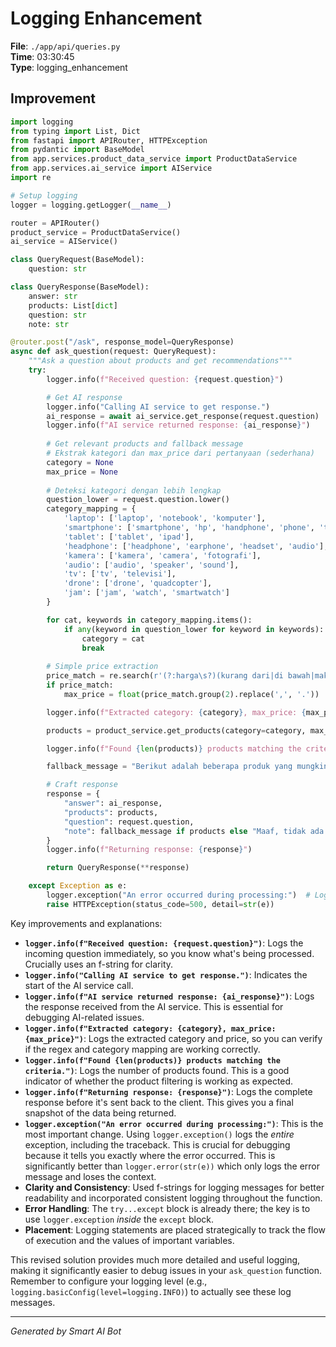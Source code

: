 # Logging Enhancement

**File**: `./app/api/queries.py`  
**Time**: 03:30:45  
**Type**: logging_enhancement

## Improvement

```python
import logging
from typing import List, Dict
from fastapi import APIRouter, HTTPException
from pydantic import BaseModel
from app.services.product_data_service import ProductDataService
from app.services.ai_service import AIService
import re

# Setup logging
logger = logging.getLogger(__name__)

router = APIRouter()
product_service = ProductDataService()
ai_service = AIService()

class QueryRequest(BaseModel):
    question: str

class QueryResponse(BaseModel):
    answer: str
    products: List[dict]
    question: str
    note: str

@router.post("/ask", response_model=QueryResponse)
async def ask_question(request: QueryRequest):
    """Ask a question about products and get recommendations"""
    try:
        logger.info(f"Received question: {request.question}")

        # Get AI response
        logger.info("Calling AI service to get response.")
        ai_response = await ai_service.get_response(request.question)
        logger.info(f"AI service returned response: {ai_response}")
        
        # Get relevant products and fallback message
        # Ekstrak kategori dan max_price dari pertanyaan (sederhana)
        category = None
        max_price = None
        
        # Deteksi kategori dengan lebih lengkap
        question_lower = request.question.lower()
        category_mapping = {
            'laptop': ['laptop', 'notebook', 'komputer'],
            'smartphone': ['smartphone', 'hp', 'handphone', 'phone', 'telepon', 'ponsel'],
            'tablet': ['tablet', 'ipad'],
            'headphone': ['headphone', 'earphone', 'headset', 'audio'],
            'kamera': ['kamera', 'camera', 'fotografi'],
            'audio': ['audio', 'speaker', 'sound'],
            'tv': ['tv', 'televisi'],
            'drone': ['drone', 'quadcopter'],
            'jam': ['jam', 'watch', 'smartwatch']
        }

        for cat, keywords in category_mapping.items():
            if any(keyword in question_lower for keyword in keywords):
                category = cat
                break
        
        # Simple price extraction
        price_match = re.search(r'(?:harga\s?)(kurang dari|di bawah|maksimal)\s?([0-9]+(?:[.,][0-9]+)?)', question_lower)
        if price_match:
            max_price = float(price_match.group(2).replace(',', '.'))

        logger.info(f"Extracted category: {category}, max_price: {max_price}")

        products = product_service.get_products(category=category, max_price=max_price)

        logger.info(f"Found {len(products)} products matching the criteria.")

        fallback_message = "Berikut adalah beberapa produk yang mungkin Anda sukai:"

        # Craft response
        response = {
            "answer": ai_response,
            "products": products,
            "question": request.question,
            "note": fallback_message if products else "Maaf, tidak ada produk yang sesuai dengan kriteria Anda."
        }
        logger.info(f"Returning response: {response}")

        return QueryResponse(**response)

    except Exception as e:
        logger.exception("An error occurred during processing:")  # Log the full exception
        raise HTTPException(status_code=500, detail=str(e))
```

Key improvements and explanations:

* **`logger.info(f"Received question: {request.question}")`**: Logs the incoming question immediately, so you know what's being processed.  Crucially uses an f-string for clarity.
* **`logger.info("Calling AI service to get response.")`**:  Indicates the start of the AI service call.
* **`logger.info(f"AI service returned response: {ai_response}")`**: Logs the response received from the AI service.  This is essential for debugging AI-related issues.
* **`logger.info(f"Extracted category: {category}, max_price: {max_price}")`**: Logs the extracted category and price, so you can verify if the regex and category mapping are working correctly.
* **`logger.info(f"Found {len(products)} products matching the criteria.")`**: Logs the number of products found. This is a good indicator of whether the product filtering is working as expected.
* **`logger.info(f"Returning response: {response}")`**: Logs the complete response before it's sent back to the client.  This gives you a final snapshot of the data being returned.
* **`logger.exception("An error occurred during processing:")`**:  This is the most important change.  Using `logger.exception()` logs the *entire* exception, including the traceback.  This is crucial for debugging because it tells you exactly where the error occurred.  This is significantly better than `logger.error(str(e))` which only logs the error message and loses the context.
* **Clarity and Consistency**:  Used f-strings for logging messages for better readability and incorporated consistent logging throughout the function.
* **Error Handling**:  The `try...except` block is already there; the key is to use `logger.exception` *inside* the `except` block.
* **Placement**: Logging statements are placed strategically to track the flow of execution and the values of important variables.

This revised solution provides much more detailed and useful logging, making it significantly easier to debug issues in your `ask_question` function.  Remember to configure your logging level (e.g., `logging.basicConfig(level=logging.INFO)`) to actually see these log messages.

---
*Generated by Smart AI Bot*
